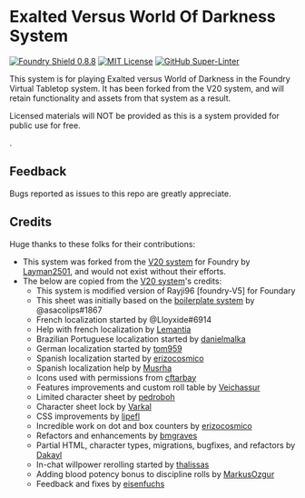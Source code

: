 # Exalted Versus World Of Darkness System

[![Foundry Shield 0.8.8]][Foundry URL]
[![MIT License]][MIT URL]
[![GitHub Super-Linter]][Super-Linter URL]

This system is for playing Exalted versus World of Darkness in the Foundry Virtual Tabletop system. It has been forked from the V20 system, and will retain functionality and assets from that system as a result.

Licensed materials will NOT be provided as this is a system provided for public use for free.

.

## Feedback

Bugs reported as issues to this repo are greatly appreciate.


## Credits

Huge thanks to these folks for their contributions:

* This system was forked from the [V20 system] for Foundry by [Layman2501], and would not exist without their efforts.
* The below are copied from the [V20 system]'s credits:
  * This system is modified version of Rayji96 [foundry-V5] for Foundary
  * This sheet was initially based on the [boilerplate system] by @asacolips#1867
  * French localization started by @Lloyxide#6914
  * Help with french localization by [Lemantia]
  * Brazilian Portuguese localization started by [danielmalka]
  * German localization started by [tom959]
  * Spanish localization started by [erizocosmico]
  * Spanish localization help by [Musrha]
  * Icons used with permissions from [cftarbay]
  * Features improvements and custom roll table by [Veichassur]
  * Limited character sheet by [pedroboh]
  * Character sheet lock by [Varkal]
  * CSS improvements by [lipefl]
  * Incredible work on dot and box counters by [erizocosmico]
  * Refactors and enhancements by [bmgraves]
  * Partial HTML, character types, migrations, bugfixes, and refactors by [Dakayl]
  * In-chat willpower rerolling started by [thalissas]
  * Adding blood potency bonus to discipline rolls by [MarkusOzgur]
  * Feedback and fixes by [eisenfuchs]

[Foundry Shield 0.8.8]: https://img.shields.io/badge/Foundry-0.8.8-informational
[Foundry URL]: https://foundryvtt.com

[MIT License]: https://img.shields.io/badge/License-MIT-green
[MIT URL]: https://github.com/Rayji96/foundry-V5/blob/main/LICENSE

[GitHub Super-Linter]: https://github.com/Rayji96/foundry-V5/workflows/Super-Linter/badge.svg
[Super-Linter URL]: https://github.com/marketplace/actions/super-linter


[Layman2501]: https://github.com/Layman2501
[V20 system]: https://github.com/Layman2501/wod20
[boilerplate system]: https://gitlab.com/asacolips-projects/foundry-mods/foundryvtt-system-tutorial
[danielmalka]: https://github.com/danielmalka
[cftarbay]: https://github.com/cftarbay
[lipefl]: https://github.com/lipefl
[erizocosmico]: https://github.com/erizocosmico
[tom959]: https://github.com/tom959
[bmgraves]: https://github.com/bmgraves
[eisenfuchs]: https://github.com/eisenfuchs
[Veichassur]: https://github.com/Veichassur
[pedroboh]: https://github.com/pedroboh
[Lemantia]: https://github.com/Lemantia
[Varkal]: https://github.com/Varkal
[Dakayl]: https://github.com/Dakayl
[thalissas]: https://github.com/thalissa
[MarkusOzgur]: https://github.com/MarkusOzgur
[Musrha]: https://github.com/Musrha

